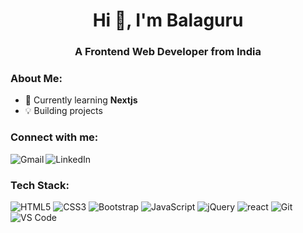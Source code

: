 <h1 align="center">Hi 👋, I'm Balaguru</h1>
<h3 align="center">A Frontend Web Developer from India</h3>

<h3>About Me:</h3>

- 🌱 Currently learning **Nextjs**
- 💡 Building projects

<h3 align="left">Connect with me:</h3
    
<a href="mailto:balag0414@gmail.com"><img src="https://img.shields.io/badge/Gmail-D14836?style=for-the-badge&logo=gmail&logoColor=white" alt="Gmail" align="left"/></a> 
  
<a href="https://www.linkedin.com/in/bala-guru-375384220/"><img src="https://img.shields.io/badge/LinkedIn-0077B5?style=for-the-badge&logo=linkedin&logoColor=white" alt="LinkedIn" align="left"/></a>
<br>
<h3>Tech Stack:</h3>

<p align="left">
  
<img src="https://img.shields.io/badge/HTML5-E34F26?style=flat-square&logo=html5&logoColor=white" alt="HTML5" />

<img src="https://img.shields.io/badge/CSS3-1572B6?style=flat-square&logo=css3&logoColor=white" alt="CSS3" />

<img src="https://img.shields.io/badge/Bootstrap-563D7C?style=flat-square&logo=bootstrap&logoColor=white" alt="Bootstrap" />
  
<img src="https://img.shields.io/badge/JavaScript-F7DF1E?style=flat-square&logo=javascript&logoColor=black" alt="JavaScript" />

<img src="https://img.shields.io/badge/jQuery-0769AD?style=flat-square&logo=jquery&logoColor=white" alt="jQuery" />

<!-- <img src="https://img.shields.io/badge/-ReactJs-61DAFB?logo=react&logoColor=white&style=for-the-badge" alt="react" /> -->
<img src="https://img.shields.io/badge/-ReactJs-61DAFB?style=flat-square&logo=react&logoColor=white" alt="react" />
  
<img src="https://img.shields.io/badge/Git-F05032?style=flat-square&logo=git&logoColor=white" alt="Git" />
  
<img src="https://img.shields.io/badge/Visual_Studio_Code-0078D4?style=flat-square&logo=visual%20studio%20code&logoColor=white" alt="VS Code" />

  
</p>
